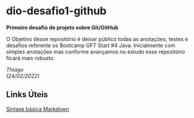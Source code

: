 # dio-desafio1-github
**Primeiro desafio de projeto sobre Git/GitHub**


   O Objetivo desse repositório é deixar público todas as anotações, testes e desafios referente os Bootcamp GFT Start #4 Java. Inicialmente com simples anotações mas conforme avançamos no estudo esse repositório ficará mais robusto.  
  
*Thiago*  
*(24/02/2022)*





## Links Úteis
[Sintaxe básica Markdown](https://www.markdownguide.org/)
